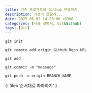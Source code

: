 ```yaml
---
title: 기존 프로젝트에 Github 연결하기
description: 과정이 햇갈려...
date: 2025-06-02 14:20:00 +0900
categories: [사용 설명서, Git&Github]
tags: [Git]
---
```


```
git init

git remote add origin Github_Repo_URL

git add .

git commit -m "message"

git push -u origin BRANCH_NAME
```
{: file='순서대로 따라하기' }
